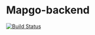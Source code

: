 # Mapgo-backend

[![Build Status](https://travis-ci.org/alehuo/mapgo-backend.svg?branch=master)](https://travis-ci.org/alehuo/mapgo-backend)